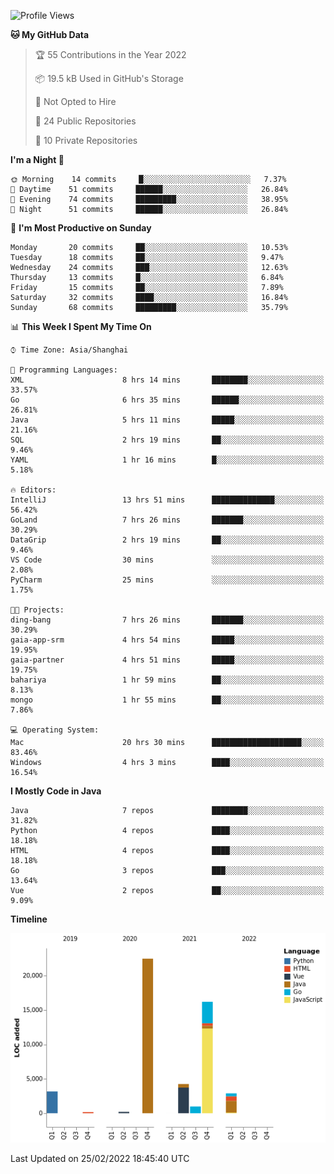 <!--START_SECTION:waka-->
![Profile Views](http://img.shields.io/badge/Profile%20Views-1-blue)

**🐱 My GitHub Data** 

> 🏆 55 Contributions in the Year 2022
 > 
> 📦 19.5 kB Used in GitHub's Storage 
 > 
> 🚫 Not Opted to Hire
 > 
> 📜 24 Public Repositories 
 > 
> 🔑 10 Private Repositories  
 > 
**I'm a Night 🦉** 

```text
🌞 Morning    14 commits     █░░░░░░░░░░░░░░░░░░░░░░░░   7.37% 
🌆 Daytime    51 commits     ██████░░░░░░░░░░░░░░░░░░░   26.84% 
🌃 Evening    74 commits     █████████░░░░░░░░░░░░░░░░   38.95% 
🌙 Night      51 commits     ██████░░░░░░░░░░░░░░░░░░░   26.84%

```
📅 **I'm Most Productive on Sunday** 

```text
Monday       20 commits     ██░░░░░░░░░░░░░░░░░░░░░░░   10.53% 
Tuesday      18 commits     ██░░░░░░░░░░░░░░░░░░░░░░░   9.47% 
Wednesday    24 commits     ███░░░░░░░░░░░░░░░░░░░░░░   12.63% 
Thursday     13 commits     █░░░░░░░░░░░░░░░░░░░░░░░░   6.84% 
Friday       15 commits     ██░░░░░░░░░░░░░░░░░░░░░░░   7.89% 
Saturday     32 commits     ████░░░░░░░░░░░░░░░░░░░░░   16.84% 
Sunday       68 commits     █████████░░░░░░░░░░░░░░░░   35.79%

```


📊 **This Week I Spent My Time On** 

```text
⌚︎ Time Zone: Asia/Shanghai

💬 Programming Languages: 
XML                      8 hrs 14 mins       ████████░░░░░░░░░░░░░░░░░   33.57% 
Go                       6 hrs 35 mins       ██████░░░░░░░░░░░░░░░░░░░   26.81% 
Java                     5 hrs 11 mins       █████░░░░░░░░░░░░░░░░░░░░   21.16% 
SQL                      2 hrs 19 mins       ██░░░░░░░░░░░░░░░░░░░░░░░   9.46% 
YAML                     1 hr 16 mins        █░░░░░░░░░░░░░░░░░░░░░░░░   5.18%

🔥 Editors: 
IntelliJ                 13 hrs 51 mins      ██████████████░░░░░░░░░░░   56.42% 
GoLand                   7 hrs 26 mins       ███████░░░░░░░░░░░░░░░░░░   30.29% 
DataGrip                 2 hrs 19 mins       ██░░░░░░░░░░░░░░░░░░░░░░░   9.46% 
VS Code                  30 mins             ░░░░░░░░░░░░░░░░░░░░░░░░░   2.08% 
PyCharm                  25 mins             ░░░░░░░░░░░░░░░░░░░░░░░░░   1.75%

🐱‍💻 Projects: 
ding-bang                7 hrs 26 mins       ███████░░░░░░░░░░░░░░░░░░   30.29% 
gaia-app-srm             4 hrs 54 mins       █████░░░░░░░░░░░░░░░░░░░░   19.95% 
gaia-partner             4 hrs 51 mins       █████░░░░░░░░░░░░░░░░░░░░   19.75% 
bahariya                 1 hr 59 mins        ██░░░░░░░░░░░░░░░░░░░░░░░   8.13% 
mongo                    1 hr 55 mins        ██░░░░░░░░░░░░░░░░░░░░░░░   7.86%

💻 Operating System: 
Mac                      20 hrs 30 mins      ████████████████████░░░░░   83.46% 
Windows                  4 hrs 3 mins        ████░░░░░░░░░░░░░░░░░░░░░   16.54%

```

**I Mostly Code in Java** 

```text
Java                     7 repos             ████████░░░░░░░░░░░░░░░░░   31.82% 
Python                   4 repos             ████░░░░░░░░░░░░░░░░░░░░░   18.18% 
HTML                     4 repos             ████░░░░░░░░░░░░░░░░░░░░░   18.18% 
Go                       3 repos             ███░░░░░░░░░░░░░░░░░░░░░░   13.64% 
Vue                      2 repos             ██░░░░░░░░░░░░░░░░░░░░░░░   9.09%

```


**Timeline**

![Chart not found](https://raw.githubusercontent.com/youtiaoguagua/youtiaoguagua/master/charts/bar_graph.png) 


 Last Updated on 25/02/2022 18:45:40 UTC
<!--END_SECTION:waka-->